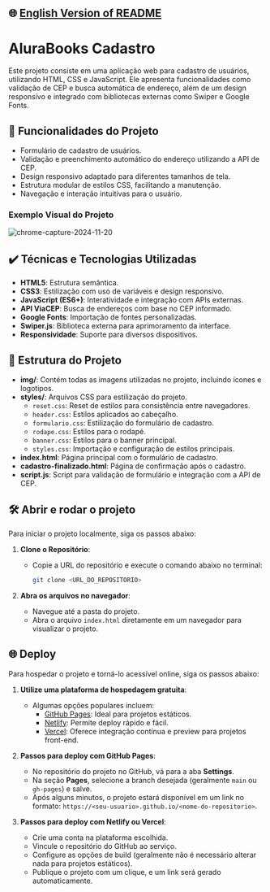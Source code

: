 ## 🌐 [English Version of README](README_EN.md)

# AluraBooks Cadastro

Este projeto consiste em uma aplicação web para cadastro de usuários, utilizando HTML, CSS e JavaScript. Ele apresenta funcionalidades como validação de CEP e busca automática de endereço, além de um design responsivo e integrado com bibliotecas externas como Swiper e Google Fonts.

## 🔨 Funcionalidades do Projeto

- Formulário de cadastro de usuários.
- Validação e preenchimento automático do endereço utilizando a API de CEP.
- Design responsivo adaptado para diferentes tamanhos de tela.
- Estrutura modular de estilos CSS, facilitando a manutenção.
- Navegação e interação intuitivas para o usuário.

### Exemplo Visual do Projeto

![chrome-capture-2024-11-20](https://github.com/user-attachments/assets/fbaaaf46-16da-40f4-814e-5b8760e61b93)

## ✔️ Técnicas e Tecnologias Utilizadas

- **HTML5**: Estrutura semântica.
- **CSS3**: Estilização com uso de variáveis e design responsivo.
- **JavaScript (ES6+)**: Interatividade e integração com APIs externas.
- **API ViaCEP**: Busca de endereços com base no CEP informado.
- **Google Fonts**: Importação de fontes personalizadas.
- **Swiper.js**: Biblioteca externa para aprimoramento da interface.
- **Responsividade**: Suporte para diversos dispositivos.

## 📁 Estrutura do Projeto

- **img/**: Contém todas as imagens utilizadas no projeto, incluindo ícones e logotipos.
- **styles/**: Arquivos CSS para estilização do projeto.
    - `reset.css`: Reset de estilos para consistência entre navegadores.
    - `header.css`: Estilos aplicados ao cabeçalho.
    - `formulario.css`: Estilização do formulário de cadastro.
    - `rodape.css`: Estilos para o rodapé.
    - `banner.css`: Estilos para o banner principal.
    - `styles.css`: Importação e configuração de estilos principais.
- **index.html**: Página principal com o formulário de cadastro.
- **cadastro-finalizado.html**: Página de confirmação após o cadastro.
- **script.js**: Script para validação de formulário e integração com a API de CEP.

## 🛠️ Abrir e rodar o projeto

Para iniciar o projeto localmente, siga os passos abaixo:

1. **Clone o Repositório**:
    - Copie a URL do repositório e execute o comando abaixo no terminal:
      ```bash
      git clone <URL_DO_REPOSITORIO>
      ```

2. **Abra os arquivos no navegador**:
    - Navegue até a pasta do projeto.
    - Abra o arquivo `index.html` diretamente em um navegador para visualizar o projeto.

## 🌐 Deploy

Para hospedar o projeto e torná-lo acessível online, siga os passos abaixo:

1. **Utilize uma plataforma de hospedagem gratuita**:
    - Algumas opções populares incluem:
        - [GitHub Pages](https://pages.github.com/): Ideal para projetos estáticos.
        - [Netlify](https://www.netlify.com/): Permite deploy rápido e fácil.
        - [Vercel](https://vercel.com/): Oferece integração contínua e preview para projetos front-end.

2. **Passos para deploy com GitHub Pages**:
    - No repositório do projeto no GitHub, vá para a aba **Settings**.
    - Na seção **Pages**, selecione a branch desejada (geralmente `main` ou `gh-pages`) e salve.
    - Após alguns minutos, o projeto estará disponível em um link no formato: `https://<seu-usuario>.github.io/<nome-do-repositorio>`.

3. **Passos para deploy com Netlify ou Vercel**:
    - Crie uma conta na plataforma escolhida.
    - Vincule o repositório do GitHub ao serviço.
    - Configure as opções de build (geralmente não é necessário alterar nada para projetos estáticos).
    - Publique o projeto com um clique, e um link será gerado automaticamente.

